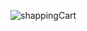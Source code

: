 ![shappingCart](https://github.com/naser0o0/shopping-cart/assets/108549635/d84b6f57-9329-4a65-b95a-2ee88eedee1a)
